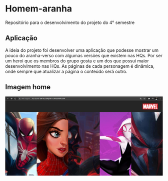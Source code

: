 # Homem-aranha

Repositório para o desenvolvimento do projeto do 4° semestre

## Aplicação

A ideia do projeto foi desenvolver uma aplicação que podesse mostrar um pouco do aranha-verso com algumas versões que existem nas HQs. Por ser um heroi que os membros do grupo gosta e um dos que possui maior desenvolvimento nas HQs.
As páginas de cada personagem é dinâmica, onde sempre que atualizar a página o conteúdo será outro.

## Imagem home
![home](https://github.com/Dayane-Meira/miranha/blob/master/homem-aranha/public/imgs/projetomiranha.JPG)
